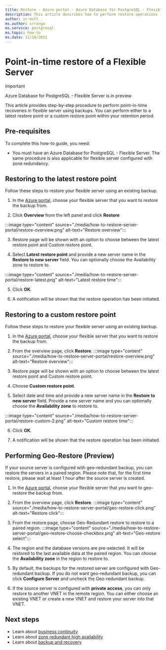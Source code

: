```yaml
---
title: Restore - Azure portal - Azure Database for PostgreSQL - Flexible Server
description: This article describes how to perform restore operations in Azure Database for PostgreSQL through the Azure portal.
author: sr-msft
ms.author: srranga
ms.service: postgresql
ms.topic: how-to
ms.date: 11/18/2021
---
```


# Point-in-time restore of a Flexible Server

> [!IMPORTANT]
> Azure Database for PostgreSQL - Flexible Server is in preview

This article provides step-by-step procedure to perform point-in-time recoveries in flexible server using backups. You can perform either to a latest restore point or a custom restore point within your retention period.

## Pre-requisites

To complete this how-to guide, you need:

-   You must have an Azure Database for PostgreSQL - Flexible Server. The same procedure is also applicable for flexible server configured with zone redundancy.

## Restoring to the latest restore point

Follow these steps to restore your flexible server using an existing backup.

1.  In the [Azure portal](https://portal.azure.com/), choose your flexible server that you want to restore the backup from.

2.  Click **Overview** from the left panel and click **Restore**
   
   :::image type="content" source="./media/how-to-restore-server-portal/restore-overview.png" alt-text="Restore overview":::

3.  Restore page will be shown with an option to choose between the latest restore point and Custom restore point.

4.  Select **Latest restore point** and provide a new server name in the **Restore to new server** field. You can optionally choose the Availability zone to restore to.
   
   :::image type="content" source="./media/how-to-restore-server-portal/restore-latest.png" alt-text="Latest restore time":::

5.  Click **OK**.

6.  A notification will be shown that the restore operation has been initiated.

## Restoring to a custom restore point

Follow these steps to restore your flexible server using an existing backup.

1.  In the [Azure portal](https://portal.azure.com/), choose your flexible server that you want to restore the backup from.

2.  From the overview page, click **Restore**.
 :::image type="content" source="./media/how-to-restore-server-portal/restore-overview.png" alt-text="Restore overview":::
    
3.  Restore page will be shown with an option to choose between the latest restore point and Custom restore point.

4.  Choose **Custom restore point**.

5.  Select date and time and provide a new server name in the **Restore to new server** field. Provide a new server name and you can optionally choose the **Availability zone** to restore to.
   
:::image type="content" source="./media/how-to-restore-server-portal/restore-custom-2.png" alt-text="Custom restore time":::
 
6.  Click **OK**.

7.  A notification will be shown that the restore operation has been initiated.

## Performing Geo-Restore (Preview)

If your source server is configured with geo-redundant backup, you can restore the servers in a paired region. Please note that, for the first time restore, please wait at least 1 hour after the source server is created.

1.  In the [Azure portal](https://portal.azure.com/), choose your flexible server that you want to geo-restore the backup from.

2.  From the overview page, click **Restore**.
 :::image type="content" source="./media/how-to-restore-server-portal/geo-restore-click.png" alt-text="Restore click":::

3. From the restore page, choose Geo-Redundant restore to restore to a paired region. 
 :::image type="content" source="./media/how-to-restore-server-portal/geo-restore-choose-checkbox.png" alt-text="Geo-restore select":::
 
4. The region and the database versions are pre-selected. It will be restored to the last available data at the paired region. You can choose the **Availability zone** in the region to restore to.

5. By default, the backups for the restored server are configured with Geo-redundant backup. If you do not want geo-redundant backup, you can click **Configure Server** and uncheck the Geo-redundant backup.

6. If the source server is configured with **private access**, you can only restore to another VNET in the remote region. You can either choose an existing VNET or create a new VNET and restore your server into that VNET.  

## Next steps

-   Learn about [business continuity](./concepts-business-continuity.md)
-   Learn about [zone redundant high availability](./concepts-high-availability.md)
-   Learn about [backup and recovery](./concepts-backup-restore.md)
